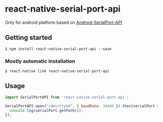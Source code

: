 # react-native-serial-port-api

Only for android platform based on [Android-SerialPort-API](https://github.com/licheedev/Android-SerialPort-API)

## Getting started

`$ npm install react-native-serial-port-api --save`

### Mostly automatic installation

`$ react-native link react-native-serial-port-api`

## Usage

```javascript
import SerialPortAPI from 'react-native-serial-port-api';

SerialPortAPI.open("/dev/ttyS4", { baudRate: 38400 }).then(serialPort => {
  console.log(serialPort.getPath());
});
```
